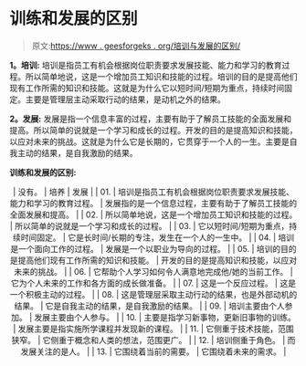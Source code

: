 # 训练和发展的区别

> 原文:[https://www . geesforgeks . org/培训与发展的区别/](https://www.geeksforgeeks.org/difference-between-training-and-development/)

**1。培训:**
培训是指员工有机会根据岗位职责要求发展技能、能力和学习的教育过程。所以简单地说，这是一个增加员工知识和技能的过程。培训的目的是提高他们现有工作所需的知识和技能。这就是为什么它以短时间/短期为重点，持续时间固定。主要是管理层主动采取行动的结果，是动机之外的结果。

**2。发展:**
发展是指一个信息丰富的过程，主要有助于了解员工技能的全面发展和提高。所以简单的说就是一个学习和成长的过程。开发的目的是提高知识和技能，以应对未来的挑战。这就是为什么它是长期的，它贯穿于一个人的一生。主要是自我主动的结果，是自我激励的结果。

**训练和发展的区别:**

<center>

| 没有。 | 培养 | 发展 |
| 01. | 培训是指员工有机会根据岗位职责要求发展技能、能力和学习的教育过程。 | 发展指的是一个信息过程，主要有助于了解员工技能的全面发展和提高。 |
| 02. | 所以简单地说，这是一个增加员工知识和技能的过程。 | 所以简单的说就是一个学习和成长的过程。 |
| 03. | 它以短时间/短期为重点，持续时间固定。 | 它是长时间/长期的专注，发生在一个人的一生中。 |
| 04. | 培训是一个面向工作的过程。 | 发展是一个以职业为导向的过程。 |
| 05. | 培训的目的是提高他们现有工作所需的知识和技能。 | 开发的目的是提高知识和技能，以应对未来的挑战。 |
| 06. | 它帮助个人学习如何令人满意地完成他/她的当前工作。 | 它为个人未来的工作和各方面的成长做准备。 |
| 07. | 这是一个反应过程。 | 这是一个积极主动的过程。 |
| 08. | 这是管理层采取主动行动的结果，也是外部动机的结果。 | 它是自我主动的结果，是自我激励的结果。 |
| 09. | 培训主要由个人参加。 | 发展主要由个人参与。 |
| 10. | 主要是指学习新事物，更新旧事物的训练。 | 发展主要是指实施所学课程并发现新的课程。 |
| 11. | 它侧重于技术技能，范围狭窄。 | 它侧重于概念和人类的想法，范围更广。 |
| 12. | 培训侧重于角色。 | 而发展关注的是人。 |
| 13. | 它围绕着当前的需要。 | 它围绕着未来的需求。 |

</center>
